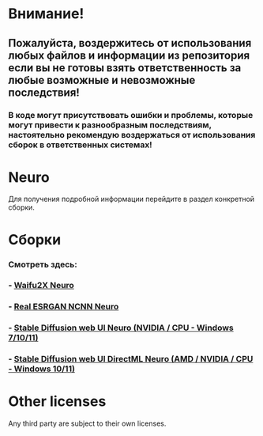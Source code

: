# Внимание!
## Пожалуйста, воздержитесь от использования любых файлов и информации из репозитория если вы не готовы взять ответственность за любые возможные и невозможные последствия!
### В коде могут присутствовать ошибки и проблемы, которые могут привести к разнообразным последствиям, настоятельно рекомендую воздержаться от использования сборок в ответственных системах!
# Neuro
Для получения подробной информации перейдите в раздел конкретной сборки.
# Сборки
### Смотреть здесь:
### - [Waifu2X Neuro](https://github.com/Shedou/Neuro/tree/main/Waifu2X%20Neuro)
### - [Real ESRGAN NCNN Neuro](https://github.com/Shedou/Neuro/tree/main/Real%20ESRGAN%20NCNN%20Neuro)
### - [Stable Diffusion web UI Neuro (NVIDIA / CPU - Windows 7/10/11)](https://github.com/Shedou/Neuro/tree/main/SD_WEBUI_Neuro_v1)
### - [Stable Diffusion web UI DirectML Neuro (AMD / NVIDIA / CPU - Windows 10/11)](https://github.com/Shedou/Neuro/tree/main/SD_WEBUI_DML_Neuro_v1)
# Other licenses
Any third party are subject to their own licenses.
